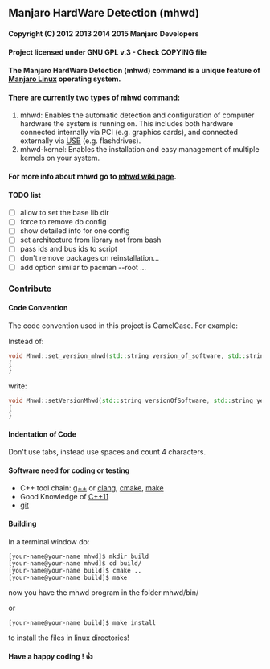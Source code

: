 ## Manjaro HardWare Detection (mhwd)

#### Copyright (C) 2012 2013 2014 2015 Manjaro Developers
#### Project licensed under GNU GPL v.3 - Check COPYING file

#### The Manjaro HardWare Detection (mhwd) command is a unique feature of [Manjaro Linux](http://manjaro.org/) operating system.
#### There are currently two types of mhwd command:
1. mhwd: Enables the automatic detection and configuration of computer hardware the system is running on. This includes both hardware connected internally via PCI (e.g. graphics cards), and connected externally via [USB](http://en.wikipedia.org/wiki/USB) (e.g. flashdrives).
2. mhwd-kernel: Enables the installation and easy management of multiple kernels on your system.

#### For more info about mhwd go to [mhwd wiki page](https://wiki.manjaro.org/index.php?title=Manjaro_Hardware_Detection_Overview).

#### TODO list
 - [ ] allow to set the base lib dir
 - [ ] force to remove db config
 - [ ] show detailed info for one config
 - [ ] set architecture from library not from bash
 - [ ] pass ids and bus ids to script
 - [ ] don't remove packages on reinstallation...
 - [ ] add option similar to pacman --root ...

### Contribute

#### Code Convention

The code convention used in this project is CamelCase. For example:

Instead of:

```c++
void Mhwd::set_version_mhwd(std::string version_of_software, std::string year_copyright)
{
}
```

write:

```c++
void Mhwd::setVersionMhwd(std::string versionOfSoftware, std::string yearCopyright)
{
}
```

#### Indentation of Code

Don't use tabs, instead use spaces and count 4 characters.

#### Software need for coding or testing

* C++ tool chain: [g++](https://gcc.gnu.org/) or [clang](http://clang.llvm.org/), [cmake](http://www.cmake.org/), [make](http://www.gnu.org/software/make/)
* Good Knowledge of [C++11](http://isocpp.org/)
* [git](http://git-scm.com/)

#### Building

In a terminal window do:

```shell
[your-name@your-name mhwd]$ mkdir build
[your-name@your-name mhwd]$ cd build/
[your-name@your-name build]$ cmake ..
[your-name@your-name build]$ make
```
now you have the mhwd program in the folder mhwd/bin/

or

```shell
[your-name@your-name build]$ make install
```
to install the files in linux directories!

#### Have a happy coding ! :thumbsup:

